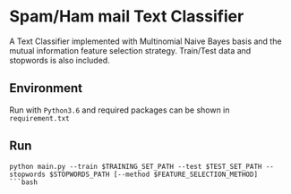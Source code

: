# Spam/Ham mail Text Classifier
A Text Classifier implemented with Multinomial Naive Bayes basis and the mutual information feature selection strategy. Train/Test data and stopwords is also included.

## Environment
Run with `Python3.6` and required packages can be shown in `requirement.txt`

## Run
```
python main.py --train $TRAINING_SET_PATH --test $TEST_SET_PATH --stopwords $STOPWORDS_PATH [--method $FEATURE_SELECTION_METHOD] 
```bash
